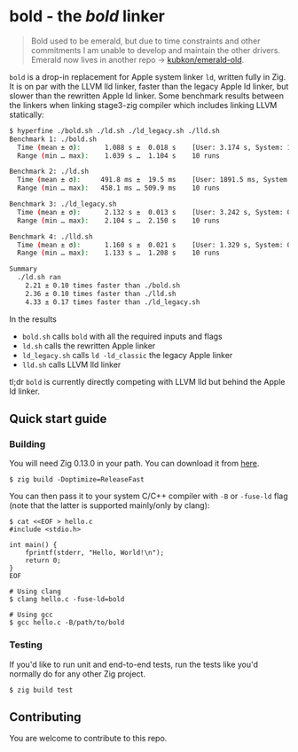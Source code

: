 # bold - the *bold* linker

> Bold used to be emerald, but due to time constraints and other commitments I am unable to develop and maintain the other drivers.
> Emerald now lives in another repo -> [kubkon/emerald-old](https://github.com/kubkon/emerald-old).

`bold` is a drop-in replacement for Apple system linker `ld`, written fully in Zig. It is on par with the LLVM lld linker, 
faster than the legacy Apple ld linker, but slower than the rewritten Apple ld linker. Some benchmark results between the linkers 
when linking stage3-zig compiler which includes linking LLVM statically:

```sh
$ hyperfine ./bold.sh ./ld.sh ./ld_legacy.sh ./lld.sh
Benchmark 1: ./bold.sh
  Time (mean ± σ):      1.088 s ±  0.018 s    [User: 3.174 s, System: 1.004 s]
  Range (min … max):    1.039 s …  1.104 s    10 runs

Benchmark 2: ./ld.sh
  Time (mean ± σ):     491.8 ms ±  19.5 ms    [User: 1891.5 ms, System: 304.7 ms]
  Range (min … max):   458.1 ms … 509.9 ms    10 runs

Benchmark 3: ./ld_legacy.sh
  Time (mean ± σ):      2.132 s ±  0.013 s    [User: 3.242 s, System: 0.256 s]
  Range (min … max):    2.104 s …  2.150 s    10 runs

Benchmark 4: ./lld.sh
  Time (mean ± σ):      1.160 s ±  0.021 s    [User: 1.329 s, System: 0.247 s]
  Range (min … max):    1.133 s …  1.208 s    10 runs

Summary
  ./ld.sh ran
    2.21 ± 0.10 times faster than ./bold.sh
    2.36 ± 0.10 times faster than ./lld.sh
    4.33 ± 0.17 times faster than ./ld_legacy.sh
```

In the results
* `bold.sh` calls `bold` with all the required inputs and flags
* `ld.sh` calls the rewritten Apple linker
* `ld_legacy.sh` calls `ld -ld_classic` the legacy Apple linker
* `lld.sh` calls LLVM lld linker

tl;dr `bold` is currently directly competing with LLVM lld but behind the Apple ld linker.

## Quick start guide

### Building

You will need Zig 0.13.0 in your path. You can download it from [here](https://ziglang.org/download/).

```
$ zig build -Doptimize=ReleaseFast
```

You can then pass it to your system C/C++ compiler with `-B` or `-fuse-ld` flag (note that the latter is supported mainly/only by clang):

```
$ cat <<EOF > hello.c
#include <stdio.h>

int main() {
    fprintf(stderr, "Hello, World!\n");
    return 0;
}
EOF

# Using clang
$ clang hello.c -fuse-ld=bold

# Using gcc
$ gcc hello.c -B/path/to/bold
```

### Testing

If you'd like to run unit and end-to-end tests, run the tests like you'd normally do for any other Zig project.

```
$ zig build test
```

## Contributing

You are welcome to contribute to this repo.
